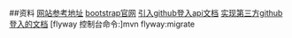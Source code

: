 ##资料
[网站参考地址](https://elasticsearch.cn/explore)
[bootstrap官网](https://v3.bootcss.com)
[引入github登入api文档](https://docs.github.com/en/github/setting-up-and-managing-your-github-user-account/managing-your-membership-in-organizations/requesting-organization-approval-for-oauth-apps)
[实现第三方github登入的文档](https://docs.github.com/en/developers/apps/building-oauth-apps/authorizing-oauth-apps)
[flyway 控制台命令:]mvn flyway:migrate